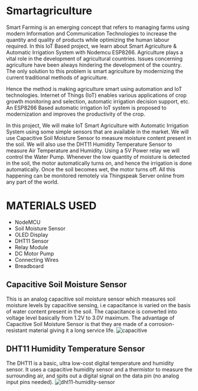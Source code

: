 # Smartagriculture
Smart Farming is an emerging concept that refers to managing farms using modern Information and Communication Technologies to increase the quantity and quality of products while optimizing the human labour required.
In this IoT Based project, we learn about Smart Agriculture & Automatic Irrigation System with Nodemcu ESP8266. Agriculture plays a vital role in the development of agricultural countries. Issues concerning agriculture have been always hindering the development of the country. The only solution to this problem is smart agriculture by modernizing the current traditional methods of agriculture.

Hence the method is making agriculture smart using automation and IoT technologies. Internet of Things (IoT) enables various applications of crop growth monitoring and selection, automatic irrigation decision support, etc. An ESP8266 Based automatic irrigation IoT system is proposed to modernization and improves the productivity of the crop.

In this project, We will make IoT Smart Agriculture with Automatic Irrigation System using some simple sensors that are available in the market. We will use Capacitive Soil Moisture Sensor to measure moisture content present in the soil. We will also use the DHT11 Humidity Temperature Sensor to measure Air Temperature and Humidity. Using a 5V Power relay we will control the Water Pump. Whenever the low quantity of moisture is detected in the soil, the motor automatically turns on, and hence the irrigation is done automatically. Once the soil becomes wet, the motor turns off. All this happening can be monitored remotely via Thingspeak Server online from any part of the world.
# MATERIALS USED
  * NodeMCU
  * Soil Moisture Sensor
  * OLED Display
  * DHT11 Sensor
  * Relay Module
  * DC Motor Pump
  * Connecting Wires
  * Breadboard
  ## Capacitive Soil Moisture Sensor
  This is an analog capacitive soil moisture sensor which measures soil moisture levels by capacitive sensing, i.e capacitance is varied on the basis of water content present in the soil. The capacitance is converted into voltage level basically from 1.2V to 3.0V maximum. The advantage of Capacitive Soil Moisture Sensor is that they are made of a corrosion-resistant material giving it a long service life.
  ![capacitive](https://user-images.githubusercontent.com/74179068/99934705-b9bc7200-2d84-11eb-81a2-16b10df0d8aa.jpg)
## DHT11 Humidity Temperature Sensor
The DHT11 is a basic, ultra low-cost digital temperature and humidity sensor. It uses a capacitive humidity sensor and a thermistor to measure the surrounding air, and spits out a digital signal on the data pin (no analog input pins needed).
![dht11-humidity-sensor](https://user-images.githubusercontent.com/74179068/99934795-07d17580-2d85-11eb-8c65-076b8708aa4a.jpg)

  
